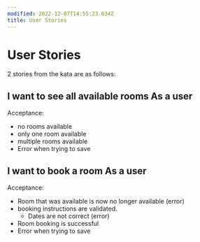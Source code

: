 ```yaml
---
modified: 2022-12-07T14:55:23.634Z
title: User Stories
---
```


# User Stories

2 stories from the kata are as follows:

## I want to see all available rooms As a user

Acceptance:

- no rooms available
- only one room available
- multiple rooms available
- Error when trying to save

## I want to book a room As a user

Acceptance:

- Room that was available is now no longer available (error)
- booking instructions are validated.
  - Dates are not correct (error)
- Room booking is successful
- Error when trying to save
